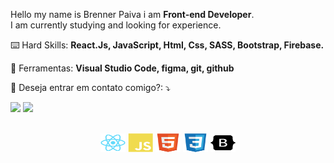 <p align="left"> 
 Hello my name is Brenner Paiva i am <strong>Front-end Developer</strong>.<br>
 I am currently studying and looking for experience.
</p>

<p align="left">
  ⌨️ Hard Skills: <strong>React.Js, JavaScript, Html, Css, SASS, Bootstrap, Firebase.</strong>
</p>

<p align="left">
  💼 Ferramentas: <strong>Visual Studio Code, figma, git, github</strong>
</p>

<p align="left">
  📧 Deseja entrar em contato comigo?: ⤵️
</p>

<p align="left">
  <a href="brenneraugusto.p@gmail.com" alt="Gmail">
  <img src="https://img.shields.io/badge/-Gmail-FF0000?style=flat-square&labelColor=FF0000&logo=gmail&logoColor=white&link=" /></a>

  <a href="www.linkedin.com/in/brenner-paiva1" alt="Linkedin">
  <img src="https://img.shields.io/badge/-Linkedin-0e76a8?style=flat-square&logo=Linkedin&logoColor=white&link=" /></a>
</p>  



<div align="center">
<div style="display: inline_block"><br>

<img align="center" alt="Formando-React" height="30" width="40" src="https://raw.githubusercontent.com/devicons/devicon/master/icons/react/react-original.svg"> 
  <img align="center" alt="Js" height="30" width="40" src="https://raw.githubusercontent.com/devicons/devicon/master/icons/javascript/javascript-plain.svg">
  <img align="center" alt="HTML" height="30" width="40" src="https://raw.githubusercontent.com/devicons/devicon/master/icons/html5/html5-original.svg">
  <img align="center" alt="Css" height="30" width="40" src="https://raw.githubusercontent.com/devicons/devicon/master/icons/css3/css3-original.svg">
  <img align="center" alt="Bootstrap" height="30" width="40" src="https://raw.githubusercontent.com/devicons/devicon/master/icons/bootstrap/bootstrap-plain.svg">

</div>
 </div>

